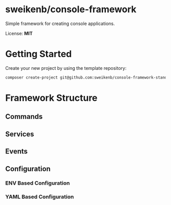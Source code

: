 # sweikenb/console-framework

Simple framework for creating console applications.

License: **MIT**

# Getting Started

Create your new project by using the template repository:

```bash
composer create-project git@github.com:sweikenb/console-framework-standard.git ./my-project-dir
```

# Framework Structure

## Commands

## Services

## Events

## Configuration

### ENV Based Configuration

### YAML Based Configuration
